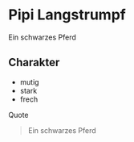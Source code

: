 # Pipi Langstrumpf

Ein schwarzes Pferd

## Charakter
* mutig
* stark
* frech

Quote
> Ein schwarzes Pferd